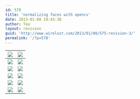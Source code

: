 ```yaml
---
id: 578
title: 'normalizing faces with opencv'
date: 2013-01-08 19:43:38
author: Tea
layout: revision
guid: 'http://www.wirelust.com/2013/01/08/575-revision-3/'
permalink: '/?p=578'
---
```


| ![](/articles/201301_opencv_face_positioning/images/1.jpg) | ![](/articles/201301_opencv_face_positioning/images/1_normalized.jpg) |
|---|---|
| ![](/articles/201301_opencv_face_positioning/images/2.jpg) | ![](/articles/201301_opencv_face_positioning/images/2_normalized.jpg) |
| ![](/articles/201301_opencv_face_positioning/images/3.jpg) | ![](/articles/201301_opencv_face_positioning/images/3_normalized.jpg) |
| ![](/articles/201301_opencv_face_positioning/images/4.jpg) | ![](/articles/201301_opencv_face_positioning/images/4_normalized.jpg) |
| ![](/articles/201301_opencv_face_positioning/images/5.jpg) | ![](/articles/201301_opencv_face_positioning/images/5_normalized.jpg) |
| ![](/articles/201301_opencv_face_positioning/images/6.jpg) | ![](/articles/201301_opencv_face_positioning/images/6_normalized.jpg) |